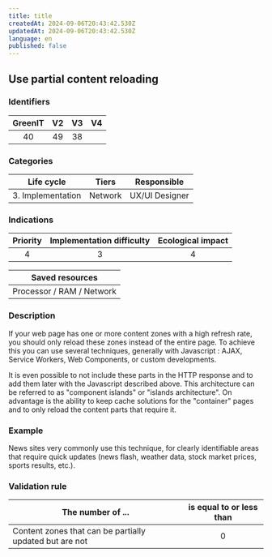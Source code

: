 ```yaml
---
title: title
createdAt: 2024-09-06T20:43:42.530Z
updatedAt: 2024-09-06T20:43:42.530Z
language: en
published: false
---
```

## Use partial content reloading

### Identifiers

| GreenIT | V2  | V3  |  V4  |
|:-------:|:---:|:---:|:----:|
|   40    |  49 | 38  |      |

### Categories

|    Life cycle     |  Tiers  |  Responsible   |
|:-----------------:|:-------:|:--------------:|
| 3. Implementation | Network | UX/UI Designer |

### Indications

| Priority  | Implementation difficulty  | Ecological impact |
|:---------:|:--------------------------:|:-----------------:|
|     4     |             3              |         4         |

|                      Saved resources                      |
|:---------------------------------------------------------:|
|                 Processor / RAM / Network                 |

### Description

If your web page has one or more content zones with a high refresh rate, you should only reload these zones instead of the entire page.
To achieve this you can use several techniques, generally with Javascript : AJAX, Service Workers, Web Components, or custom developments.

It is even possible to not include these parts in the HTTP response and to add them later with the Javascript described above.
This architecture can be referred to as "component islands" or "islands architecture". 
On advantage is the ability to keep cache solutions for the "container" pages and to only reload the content parts that require it.

### Example

News sites very commonly use this technique, for clearly identifiable areas that require
quick updates (news flash, weather data, stock market prices, sports results, etc.).

### Validation rule

| The number of ...                                       | is equal to or less than  |  
|---------------------------------------------------------|:-------------------------:|
| Content zones that can be partially updated but are not |             0             |
